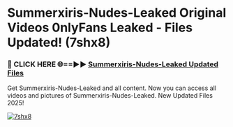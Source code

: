# Summerxiris-Nudes-Leaked Original Videos 0nlyFans Leaked - Files Updated! (7shx8)

<h3>🔴 CLICK HERE 🌐==►► <a href="https://tinyurl.com/4mcuefdz" rel="nofollow">Summerxiris-Nudes-Leaked Updated Files</a></h3>

Get Summerxiris-Nudes-Leaked and all content. Now you can access all videos and pictures of Summerxiris-Nudes-Leaked. New Updated Files 2025!

[![7shx8](https://i.imgur.com/StAQSOY.gif)](https://tinyurl.com/4mcuefdz)
